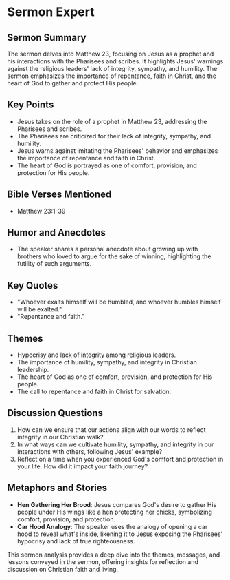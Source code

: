 # Sermon Expert

## Sermon Summary

The sermon delves into Matthew 23, focusing on Jesus as a prophet and his interactions with the Pharisees and scribes. It highlights Jesus' warnings against the religious leaders' lack of integrity, sympathy, and humility. The sermon emphasizes the importance of repentance, faith in Christ, and the heart of God to gather and protect His people.

## Key Points

- Jesus takes on the role of a prophet in Matthew 23, addressing the Pharisees and scribes.
- The Pharisees are criticized for their lack of integrity, sympathy, and humility.
- Jesus warns against imitating the Pharisees' behavior and emphasizes the importance of repentance and faith in Christ.
- The heart of God is portrayed as one of comfort, provision, and protection for His people.

## Bible Verses Mentioned

- Matthew 23:1-39

## Humor and Anecdotes

- The speaker shares a personal anecdote about growing up with brothers who loved to argue for the sake of winning, highlighting the futility of such arguments.

## Key Quotes

- "Whoever exalts himself will be humbled, and whoever humbles himself will be exalted."
- "Repentance and faith."

## Themes

- Hypocrisy and lack of integrity among religious leaders.
- The importance of humility, sympathy, and integrity in Christian leadership.
- The heart of God as one of comfort, provision, and protection for His people.
- The call to repentance and faith in Christ for salvation.

## Discussion Questions

1. How can we ensure that our actions align with our words to reflect integrity in our Christian walk?
2. In what ways can we cultivate humility, sympathy, and integrity in our interactions with others, following Jesus' example?
3. Reflect on a time when you experienced God's comfort and protection in your life. How did it impact your faith journey?

## Metaphors and Stories

- **Hen Gathering Her Brood**: Jesus compares God's desire to gather His people under His wings like a hen protecting her chicks, symbolizing comfort, provision, and protection.
- **Car Hood Analogy**: The speaker uses the analogy of opening a car hood to reveal what's inside, likening it to Jesus exposing the Pharisees' hypocrisy and lack of true righteousness.

This sermon analysis provides a deep dive into the themes, messages, and lessons conveyed in the sermon, offering insights for reflection and discussion on Christian faith and living.
